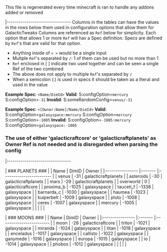 This file is regenerated every time minecraft is ran to handle any addons added or removed

|--------------------------------
Columns in the tables can have the values in the rows below them used in
configuration options that allow them for GalacticTweaks
Columns are referenced as `Ref` below for simplicity.
Each option that allows 1 or more `Ref` will hav a Spec definition.
Specs are defined by `Ref`'s that are valid for that option.
 - Anything inside of `< >` would be a single input
 - Multple `Ref`'s separated by `/`: 1 of them can be used but no more than 1
 - `Ref` enclosed in [ ] indicate two used together and can be seen a single Ref of the two combined
 - The above does not apply to multiple `Ref`'s separated by `/`
 - When a semicolon (:) is used in specs it should be taken as a literal and used in the value

 **Example Spec**: `<Name/DimId>`
 __Valid__:
     S:configOption=`mercury`
     S:configOption=`-31`
 __Invalid__:
     S:someRandomConfig=`venus/-31`

 **Example Spec**: `<[Owner:Name]/Name/DimId>`
 __Valid__:
     S:configOption=`galaxyspace:mercury`
     S:configOption=`mercury`
     S:configOption=`-1005`
 __Invalid__:
     S:configOption=`-1005:mercury`
     S:configOption=`galaxyspace:-1005`

### The use of either 'galacticraftcore' or 'galacticraftplanets' as Owner Ref is not needed and is disregarded when parsing the config
|--------------------------------


| ### PLANETS ###
|
| Name             | DimID   | Owner                    |
|:---------------- |:------- |:------------------------ |
| venus            | -31     | galacticraftplanets      |
| asteroids        | -30     | galacticraftplanets      |
| mars             | -29     | galacticraftplanets      |
| overworld        | 0       | galacticraftcore         |
| proxima_b        | -1025   | galaxyspace              |
| tauceti_f        | -1338   | galaxyspace              |
| barnarda_c       | -1030   | galaxyspace              |
| haumea           | -1023   | galaxyspace              |
| kuiperbelt       | -1009   | galaxyspace              |
| pluto            | -1008   | galaxyspace              |
| ceres            | -1007   | galaxyspace              |
| mercury          | -1005   | galaxyspace              |
|                  |         |                          |


| ### MOONS ###
|
| Name             | DimID   | Owner                    |
|:---------------- |:------- |:------------------------ |
| moon             | -28     | galacticraftcore         |
| triton           | -1021   | galaxyspace              |
| miranda          | -1024   | galaxyspace              |
| titan            | -1018   | galaxyspace              |
| enceladus        | -1017   | galaxyspace              |
| callisto         | -1022   | galaxyspace              |
| ganymede         | -1016   | galaxyspace              |
| europa           | -1015   | galaxyspace              |
| io               | -1014   | galaxyspace              |
| phobos           | -1012   | galaxyspace              |
|                  |         |                          |
